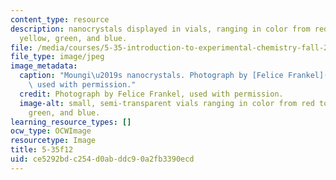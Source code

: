 ```yaml
---
content_type: resource
description: nanocrystals displayed in vials, ranging in color from red to orange,
  yellow, green, and blue.
file: /media/courses/5-35-introduction-to-experimental-chemistry-fall-2012/ce5292bdc254d0abddc90a2fb3390ecd_5-35f12.jpg
file_type: image/jpeg
image_metadata:
  caption: "Moungi\u2019s nanocrystals. Photograph by [Felice Frankel](http://www.felicefrankel.com/),\
    \ used with permission."
  credit: Photograph by Felice Frankel, used with permission.
  image-alt: small, semi-transparent vials ranging in color from red to orange, yellow,
    green, and blue.
learning_resource_types: []
ocw_type: OCWImage
resourcetype: Image
title: 5-35f12
uid: ce5292bd-c254-d0ab-ddc9-0a2fb3390ecd
---
```

